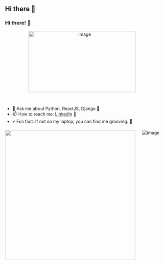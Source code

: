 ## Hi there 👋

<!--
**Riya2511/Riya2511** is a ✨ _special_ ✨ repository because its `README.md` (this file) appears on your GitHub profile.

Here are some ideas to get you started:

- 🔭 I’m currently working on ...
- 🌱 I’m currently learning ...
- 👯 I’m looking to collaborate on ...
- 🤔 I’m looking for help with ...
- 💬 Ask me about ...
- 📫 How to reach me: ...
- 😄 Pronouns: ...
- ⚡ Fun fact: ...
-->
### Hi there! 👋
<p align="center">
<img height="200px" width="350px" src="https://i.imgur.com/0Ub8zlQ.gif" alt="image" />
</p>
&nbsp;

- 💬 Ask me about Python, ReactJS, Django :ice_cream:
- 📫 How to reach me: [LinkedIn]([https://www.linkedin.com/in/riya-jain-226476205/]) :hatched_chick: 
- ⚡ Fun fact: If not on my laptop, you can find me grooving. 💃
&nbsp;
<p>
<img width="425px" align="left" src="https://github-readme-stats.vercel.app/api?username=ArpitaV13&theme=blue-green&show_icons=true">
<img align="right" src="https://github-readme-stats.vercel.app/api/top-langs/?username=ArpitaV13&layout=compact&theme=algolia" alt="image" />
</p>

